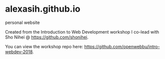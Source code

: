 # alexasih.github.io
personal website

Created from the Introduction to Web Development workshop I co-lead with Sho Nihei @ https://github.com/shonihei.

You can view the workshop repo here: https://github.com/openwebbu/intro-webdev-2018.

